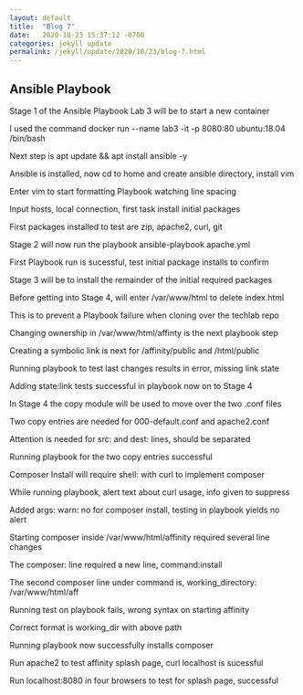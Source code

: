 ```yaml
---
layout: default
title:  "Blog 7"
date:   2020-10-23 15:37:12 -0700
categories: jekyll update
permalink: /jekyll/update/2020/10/23/blog-7.html
---
```


## Ansible Playbook

Stage 1 of the Ansible Playbook Lab 3 will be to start a new container 

I used the command docker run --name lab3 -it -p 8080:80 ubuntu:18.04 /bin/bash

Next step is apt update && apt install ansible -y

Ansible is installed, now cd to home and create ansible directory, install vim

Enter vim to start formatting Playbook watching line spacing 

Input hosts, local connection, first task install initial packages

First packages installed to test are zip, apache2, curl, git

Stage 2 will now run the playbook ansible-playbook apache.yml

First Playbook run is sucessful, test initial package installs to confirm

Stage 3 will be to install the remainder of the initial required packages 

Before getting into Stage 4, will enter /var/www/html to delete index.html

This is to prevent a Playbook failure when cloning over the techlab repo

Changing ownership in /var/www/html/affinty is the next playbook step

Creating a symbolic link is next for /affinity/public and /html/public

Running playbook to test last changes results in error, missing link state

Adding state:link tests successful in playbook now on to Stage 4

In Stage 4 the copy module will be used to move over the two .conf files

Two copy entries are needed for 000-default.conf and apache2.conf

Attention is needed for src: and dest: lines, should be separated 

Running playbook for the two copy entries successful 

Composer Install will require shell: with curl to implement composer

While running playbook, alert text about curl usage, info given to suppress

Added args: warn: no for composer install, testing in playbook yields no alert

Starting composer inside /var/www/html/affinity required several line changes

The composer: line required a new line, command:install

The second composer line under command is, working_directory: /var/www/html/aff

Running test on playbook fails, wrong syntax on starting affinity

Correct format is working_dir with above path 

Running playbook now successfully installs composer

Run apache2 to test affinity splash page, curl localhost is sucessful

Run localhost:8080 in four browsers to test for splash page, successful
